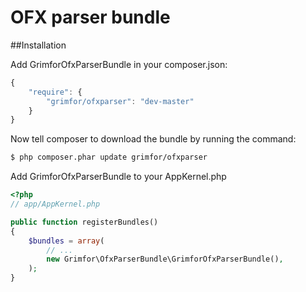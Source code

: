 OFX parser bundle
=================

##Installation

Add GrimforOfxParserBundle in your composer.json:

```js
{
    "require": {
        "grimfor/ofxparser": "dev-master"
    }
}
```

Now tell composer to download the bundle by running the command:

``` bash
$ php composer.phar update grimfor/ofxparser
```

Add GrimforOfxParserBundle to your AppKernel.php

``` php
<?php
// app/AppKernel.php

public function registerBundles()
{
    $bundles = array(
        // ...
        new Grimfor\OfxParserBundle\GrimforOfxParserBundle(),
    );
}
```